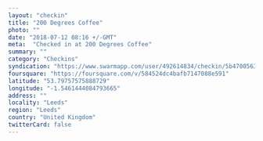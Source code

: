 ```yaml
---
layout: "checkin"
title: "200 Degrees Coffee"
photo: ""
date: "2018-07-12 08:16 +/-GMT"
meta:  "Checked in at 200 Degrees Coffee"
summary: ""
category: "Checkins"
syndication: "https://www.swarmapp.com/user/492614834/checkin/5b470056340a58002ca19cdf"
foursquare: "https://foursquare.com/v/584524dc4bafb7147088e591"
latitude: "53.79757575888729"
longitude: "-1.5461444084793665"
address: ""
locality: "Leeds"
region: "Leeds"
country: "United Kingdom"
twitterCard: false
---
```



